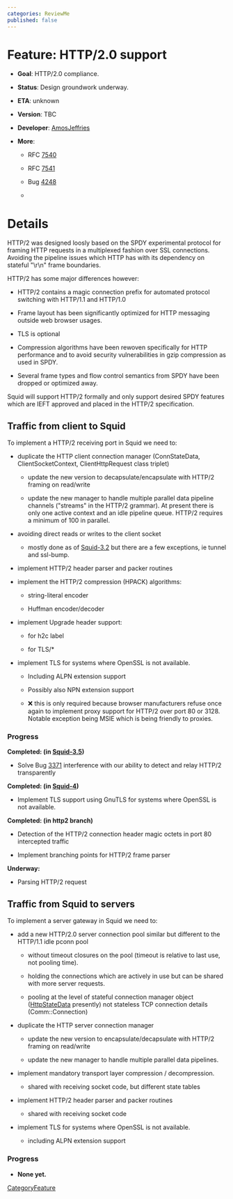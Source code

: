 ```yaml
---
categories: ReviewMe
published: false
---
```

# Feature: HTTP/2.0 support

  - **Goal**: HTTP/2.0 compliance.

<!-- end list -->

  - **Status**: Design groundwork underway.

  - **ETA**: unknown

  - **Version**: TBC

  - **Developer**:
    [AmosJeffries](/AmosJeffries)

  - **More**:
    
      - RFC [7540](https://tools.ietf.org/rfc/rfc7540)
    
      - RFC [7541](https://tools.ietf.org/rfc/rfc7541)
    
      - Bug [4248](https://bugs.squid-cache.org/show_bug.cgi?id=4248)
    
      - [](http://http2.github.io/)

# Details

HTTP/2 was designed loosly based on the SPDY experimental protocol for
framing HTTP requests in a multiplexed fashion over SSL connections.
Avoiding the pipeline issues which HTTP has with its dependency on
stateful "\\r\\n" frame boundaries.

HTTP/2 has some major differences however:

  - HTTP/2 contains a magic connection prefix for automated protocol
    switching with HTTP/1.1 and HTTP/1.0

  - Frame layout has been significantly optimized for HTTP messaging
    outside web browser usages.

  - TLS is optional

  - Compression algorithms have been rewoven specifically for HTTP
    performance and to avoid security vulnerabilities in gzip
    compression as used in SPDY.

  - Several frame types and flow control semantics from SPDY have been
    dropped or optimized away.

Squid will support HTTP/2 formally and only support desired SPDY
features which are IEFT approved and placed in the HTTP/2 specification.

## Traffic from client to Squid

To implement a HTTP/2 receiving port in Squid we need to:

  - duplicate the HTTP client connection manager (ConnStateData,
    ClientSocketContext, ClientHttpRequest class triplet)
    
      - update the new version to decapsulate/encapsulate with HTTP/2
        framing on read/write
    
      - update the new manager to handle multiple parallel data pipeline
        channels ("streams" in the HTTP/2 grammar). At present there is
        only one active context and an idle pipeline queue. HTTP/2
        requires a minimum of 100 in parallel.

  - avoiding direct reads or writes to the client socket
    
      - mostly done as of
        [Squid-3.2](/Releases/Squid-3.2)
        but there are a few exceptions, ie tunnel and ssl-bump.

  - implement HTTP/2 header parser and packer routines

  - implement the HTTP/2 compression (HPACK) algorithms:
    
      - string-literal encoder
    
      - Huffman encoder/decoder

  - implement Upgrade header support:
    
      - for h2c label
    
      - for TLS/\*

  - implement TLS for systems where OpenSSL is not available.
    
      - Including ALPN extension support
    
      - Possibly also NPN extension support
    
      - :x:
        this is only required because browser manufacturers refuse once
        again to implement proxy support for HTTP/2 over port 80 or
        3128. Notable exception being MSIE which is being friendly to
        proxies.

### Progress

**Completed: (in
[Squid-3.5](/Releases/Squid-3.5))**

  - Solve Bug [3371](https://bugs.squid-cache.org/show_bug.cgi?id=3371)
    interference with our ability to detect and relay HTTP/2
    transparently

**Completed: (in
[Squid-4](/Releases/Squid-4))**

  - Implement TLS support using GnuTLS for systems where OpenSSL is not
    available.

**Completed: (in http2 branch)**

  - Detection of the HTTP/2 connection header magic octets in port 80
    intercepted traffic

  - Implement branching points for HTTP/2 frame parser

**Underway:**

  - Parsing HTTP/2 request

## Traffic from Squid to servers

To implement a server gateway in Squid we need to:

  - add a new HTTP/2.0 server connection pool similar but different to
    the HTTP/1.1 idle pconn pool
    
      - without timeout closures on the pool (timeout is relative to
        last use, not pooling time).
    
      - holding the connections which are actively in use but can be
        shared with more server requests.
    
      - pooling at the level of stateful connection manager object
        ([HttpStateData](/HttpStateData)
        presently) not stateless TCP connection details
        (Comm::Connection)

  - duplicate the HTTP server connection manager
    
      - update the new version to encapsulate/decapsulate with HTTP/2
        framing on read/write
    
      - update the new manager to handle multiple parallel data
        pipelines.

  - implement mandatory transport layer compression / decompression.
    
      - shared with receiving socket code, but different state tables

  - implement HTTP/2 header parser and packer routines
    
      - shared with receiving socket code

  - implement TLS for systems where OpenSSL is not available.
    
      - including ALPN extension support

### Progress

  - **None yet.**

[CategoryFeature](/CategoryFeature)
